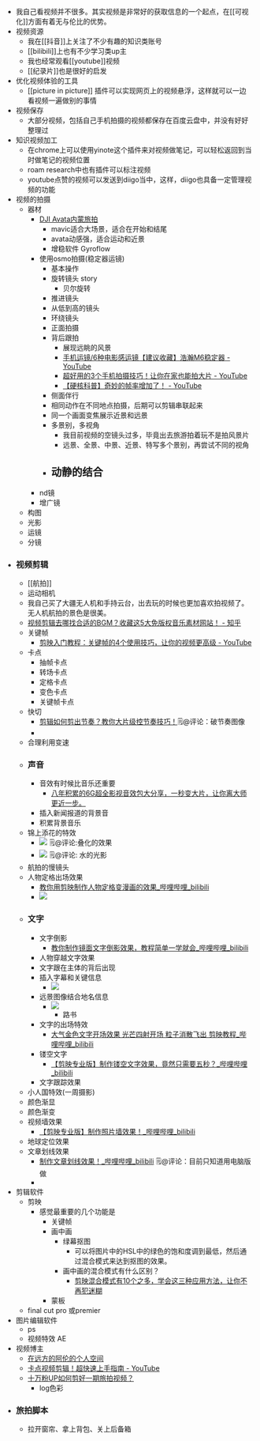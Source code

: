 - 我自己看视频并不很多。其实视频是非常好的获取信息的一个起点，在[[可视化]]方面有着无与伦比的优势。
- 视频资源
    - 我在[[抖音]]上关注了不少有趣的知识类账号
    - [[bilibili]]上也有不少学习类up主
    - 我也经常观看[[youtube]]视频
    - [[纪录片]]也是很好的启发
- 优化视频体验的工具
    - [[picture in picture]] 插件可以实现网页上的视频悬浮，这样就可以一边看视频一遍做别的事情
- 视频保存
    - 大部分视频，包括自己手机拍摄的视频都保存在百度云盘中，并没有好好整理过
- 知识视频加工
    - 在chrome上可以使用yinote这个插件来对视频做笔记，可以轻松返回到当时做笔记的视频位置
    - roam research中也有插件可以标注视频
    - youtube点赞的视频可以发送到diigo当中，这样，diigo也具备一定管理视频的功能
- 视频的拍摄
    - 器材
        - [DJI Avata内蒙旅拍](https://www.bilibili.com/video/BV1sd4y1z7tL/?spm_id_from=333.999.0.0&vd_source=3d8ccab137cc879b5f9cbc14d68843ab)
            - mavic适合大场景，适合在开始和结尾
            - avata动感强，适合运动和近景
            - 增稳软件 Gyroflow
        - 使用osmo拍摄(稳定器运镜)
            - 基本操作
            - 旋转镜头  story
                - 贝尔旋转
            - 推进镜头
            - 从低到高的镜头
            - 环绕镜头
            - 正面拍摄
            - 背后跟拍
                - 展现远眺的风景
                - [手机运镜/6种电影感运镜【建议收藏】浩瀚M6稳定器 - YouTube](https://www.youtube.com/watch?v=u9UcNgZpETo)
                - [超好用的3个手机拍摄技巧！让你在家也能拍大片 - YouTube](https://www.youtube.com/watch?v=hqUpX5jAOcU)
                - [【硬核科普】奇妙的帧率增加了！ - YouTube](https://www.youtube.com/watch?v=-5c0o2H-k7A)
            - 侧面伴行
            - 相同动作在不同地点拍摄，后期可以剪辑串联起来
            - 同一个画面变焦展示近景和远景
            - 多景别，多视角
                - 我目前视频的空镜头过多，毕竟出去旅游拍着玩不是拍风景片
                - 远景、全景、中景、近景、特写多个景别，再尝试不同的视角
            - 动静的结合
                - 
        - nd镜
        - 增广镜
    - 构图
    - 光影
    - 运镜
    - 分镜
- ### 视频剪辑
    - [[航拍]]
    - 运动相机
    - 我自己买了大疆无人机和手持云台，出去玩的时候也更加喜欢拍视频了。无人机航拍的景色是很美。
    - [视频剪辑去哪找合适的BGM？收藏这5大免版权音乐素材网站！ - 知乎](https://zhuanlan.zhihu.com/p/36736940)
    - 关键帧
        - [剪映入门教程：关键帧的4个使用技巧，让你的视频更高级 - YouTube](https://www.youtube.com/watch?v=Dtx2h9ALyR8)
    - 卡点
        - 抽帧卡点
        - 转场卡点
        - 定格卡点
        - 变色卡点
        - 关键帧卡点
    - 快切
        - [剪辑如何剪出节奏？教你大片级控节奏技巧！](https://www.bilibili.com/video/BV1p3411e7Pk/?spm_id_from=autoNext&vd_source=3d8ccab137cc879b5f9cbc14d68843ab)🗒@评论：破节奏图像
        - 
    - 合理利用变速
    - ### 声音
        - 音效有时候比音乐还重要
            - [八年积累的6G超全影视音效包大分享，一秒变大片，让你离大师更近一步。 ](https://www.bilibili.com/video/BV1n24y1K7T1/?spm_id_from=333.1007.tianma.4-1-11.click&vd_source=3d8ccab137cc879b5f9cbc14d68843ab)
        - 插入新闻报道的背景音
        - 积累背景音乐
    - 锦上添花的特效
        - ![](https://firebasestorage.googleapis.com/v0/b/firescript-577a2.appspot.com/o/imgs%2Fapp%2Fxinyiheng%2FmmIZvqY4_y.png?alt=media&token=88a09276-aea9-4b82-b89b-d9d1545be662)
🗒@评论:叠化的效果
        - ![](https://firebasestorage.googleapis.com/v0/b/firescript-577a2.appspot.com/o/imgs%2Fapp%2Fxinyiheng%2Foc6T8N4qaP.png?alt=media&token=a07438e9-29db-4735-9f54-f5578654694b) 
🗒@评论: 水的光影
    - 航拍的慢镜头
    - 人物定格出场效果
        - [教你用剪映制作人物定格变漫画的效果_哔哩哔哩_bilibili](https://www.bilibili.com/video/BV1WP4y1u75q/?spm_id_from=333.337.search-card.all.click&vd_source=3d8ccab137cc879b5f9cbc14d68843ab)
        - ![](https://firebasestorage.googleapis.com/v0/b/firescript-577a2.appspot.com/o/imgs%2Fapp%2Fxinyiheng%2FxxEYZ519hT.png?alt=media&token=e7fc49ba-56bc-429f-a590-485cccc9cafd)
    - ### 文字
        - 文字倒影
            - [教你制作镜面文字倒影效果，教程简单一学就会_哔哩哔哩_bilibili](https://www.bilibili.com/video/BV1YG411E7UE/?spm_id_from=333.337.search-card.all.click&vd_source=3d8ccab137cc879b5f9cbc14d68843ab)
        - 人物穿越文字效果
        - 文字跟在主体的背后出现
        - 插入字幕和关键信息
            - ![](https://firebasestorage.googleapis.com/v0/b/firescript-577a2.appspot.com/o/imgs%2Fapp%2Fxinyiheng%2FoxXLl94_ZM.png?alt=media&token=b5cea429-cbce-4329-9f05-87c5418cc972)
        - 远景图像结合地名信息
            - ![](https://firebasestorage.googleapis.com/v0/b/firescript-577a2.appspot.com/o/imgs%2Fapp%2Fxinyiheng%2FkxdWvrv4X3.png?alt=media&token=0d335207-fa42-4a4b-99f3-303ba4dca488)
                - 路书
        - 文字的出场特效
            - [大气金色文字开场效果 光芒四射开场 粒子消散飞出 剪映教程_哔哩哔哩_bilibili](https://www.bilibili.com/video/BV1Xr4y1k74r/?spm_id_from=333.337.search-card.all.click&vd_source=3d8ccab137cc879b5f9cbc14d68843ab)
        - 镂空文字
            - [【剪映专业版】制作镂空文字效果，竟然只需要五秒？_哔哩哔哩_bilibili](https://www.bilibili.com/video/BV1WL41177NF/?spm_id_from=pageDriver&vd_source=3d8ccab137cc879b5f9cbc14d68843ab)
        - 文字跟踪效果
    - 小人国特效(一周摄影)
    - 颜色渐显
    - 颜色渐变
    - 视频墙效果
        - [【剪映专业版】制作照片墙效果！_哔哩哔哩_bilibili](https://www.bilibili.com/video/BV12a411z7MX/?p=13&spm_id_from=pageDriver&vd_source=3d8ccab137cc879b5f9cbc14d68843ab)
    - 地球定位效果
    - 文章划线效果
        - [制作文章划线效果！_哔哩哔哩_bilibili](https://www.bilibili.com/video/BV1cP411X7JD/?spm_id_from=333.788&vd_source=3d8ccab137cc879b5f9cbc14d68843ab) 🗒@评论：目前只知道用电脑版做
        - 
- 剪辑软件
    - 剪映
        - 感觉最重要的几个功能是
            - 关键帧
            - 画中画
                - 绿幕抠图
                    - 可以将图片中的HSL中的绿色的饱和度调到最低，然后通过混合模式来达到抠图的效果。
                - 画中画的混合模式有什么区别？
                    - [剪映混合模式有10个之多，学会这三种应用方法，让你不再犯迷糊](https://www.douyin.com/video/7176568470962851105)
            - 蒙板
    - final cut pro 或premier
- 图片编辑软件
    - ps
    - 视频特效 AE
- 视频博主
    - [在远方的阿伦的个人空间](https://space.bilibili.com/270359901?spm_id_from=333.337.search-card.all.click)
    - [卡点视频剪辑！超快速上手指南 - YouTube](https://www.youtube.com/watch?v=B_FGS9Udqhg)
    - [十万粉UP如何剪好一期旅拍视频？](https://www.bilibili.com/video/BV1hs4y1T7u1/?spm_id_from=333.1007.tianma.1-3-3.click&vd_source=3d8ccab137cc879b5f9cbc14d68843ab)
        - log色彩
- ### 旅拍脚本
    - 拉开窗帘、拿上背包、关上后备箱
